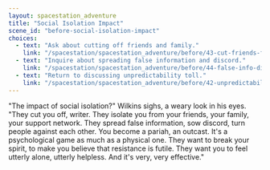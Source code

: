```yaml
---
layout: spacestation_adventure
title: "Social Isolation Impact"
scene_id: "before-social-isolation-impact"
choices:
  - text: "Ask about cutting off friends and family."
    link: "/spacestation/spacestation_adventure/before/43-cut-friends-family"
  - text: "Inquire about spreading false information and discord."
    link: "/spacestation/spacestation_adventure/before/44-false-info-discord"
  - text: "Return to discussing unpredictability toll."
    link: "/spacestation/spacestation_adventure/before/42-unpredictability-toll"
---
```


"The impact of social isolation?" Wilkins sighs, a weary look in his eyes. "They cut you off, writer. They isolate you from your friends, your family, your support network. They spread false information, sow discord, turn people against each other. You become a pariah, an outcast. It's a psychological game as much as a physical one. They want to break your spirit, to make you believe that resistance is futile. They want you to feel utterly alone, utterly helpless. And it's very, very effective."
